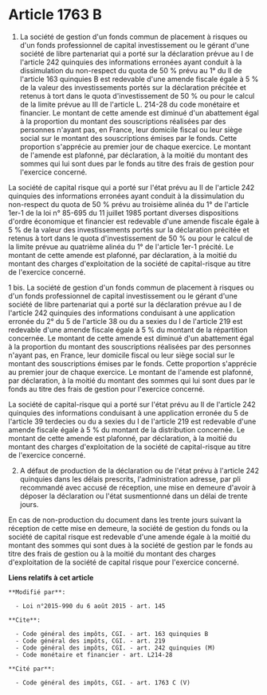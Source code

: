 # Article 1763 B

1. La société de gestion d'un fonds commun de placement à risques ou d'un fonds professionnel de capital investissement ou le
gérant d'une société de libre partenariat qui a porté sur la déclaration prévue au I de l'article 242 quinquies des
informations erronées ayant conduit à la dissimulation du non-respect du quota de 50 % prévu au 1° du II de l'article 163
quinquies B est redevable d'une amende fiscale égale à 5 % de la valeur des investissements portés sur la déclaration
précitée et retenus à tort dans le quota d'investissement de 50 % ou pour le calcul de la limite prévue au III de l'article
L. 214-28 du code monétaire et financier. Le montant de cette amende est diminué d'un abattement égal à la proportion du
montant des souscriptions réalisées par des personnes n'ayant pas, en France, leur domicile fiscal ou leur siège social sur
le montant des souscriptions émises par le fonds. Cette proportion s'apprécie au premier jour de chaque exercice. Le montant
de l'amende est plafonné, par déclaration, à la moitié du montant des sommes qui lui sont dues par le fonds au titre des
frais de gestion pour l'exercice concerné. 

La société de capital risque qui a porté sur l'état prévu au II de l'article 242 quinquies des informations erronées ayant
conduit à la dissimulation du non-respect du quota de 50 % prévu au troisième alinéa du 1° de l'article 1er-1 de la loi n°
85-695 du 11 juillet 1985 portant diverses dispositions d'ordre économique et financier est redevable d'une amende fiscale
égale à 5 % de la valeur des investissements portés sur la déclaration précitée et retenus à tort dans le quota
d'investissement de 50 % ou pour le calcul de la limite prévue au quatrième alinéa du 1° de l'article 1er-1 précité. Le
montant de cette amende est plafonné, par déclaration, à la moitié du montant des charges d'exploitation de la société de
capital-risque au titre de l'exercice concerné. 

1 bis. La société de gestion d'un fonds commun de placement à risques ou d'un fonds professionnel de capital investissement
ou le gérant d'une société de libre partenariat qui a porté sur la déclaration prévue au I de l'article 242 quinquies des
informations conduisant à une application erronée du 2° du 5 de l'article 38 ou du a sexies du I de l'article 219 est
redevable d'une amende fiscale égale à 5 % du montant de la répartition concernée. Le montant de cette amende est diminué
d'un abattement égal à la proportion du montant des souscriptions réalisées par des personnes n'ayant pas, en France, leur
domicile fiscal ou leur siège social sur le montant des souscriptions émises par le fonds. Cette proportion s'apprécie au
premier jour de chaque exercice. Le montant de l'amende est plafonné, par déclaration, à la moitié du montant des sommes qui
lui sont dues par le fonds au titre des frais de gestion pour l'exercice concerné. 

La société de capital-risque qui a porté sur l'état prévu au II de l'article 242 quinquies des informations conduisant à une
application erronée du 5 de l'article 39 terdecies ou du a sexies du I de l'article 219 est redevable d'une amende fiscale
égale à 5 % du montant de la distribution concernée. Le montant de cette amende est plafonné, par déclaration, à la moitié du
montant des charges d'exploitation de la société de capital-risque au titre de l'exercice concerné. 

2. A défaut de production de la déclaration ou de l'état prévu à l'article 242 quinquies dans les délais prescrits,
l'administration adresse, par pli recommandé avec accusé de réception, une mise en demeure d'avoir à déposer la déclaration
ou l'état susmentionné dans un délai de trente jours. 

En cas de non-production du document dans les trente jours suivant la réception de cette mise en demeure, la société de
gestion du fonds ou la société de capital risque est redevable d'une amende égale à la moitié du montant des sommes qui sont
dues à la société de gestion par le fonds au titre des frais de gestion ou à la moitié du montant des charges d'exploitation
de la société de capital risque pour l'exercice concerné.

**Liens relatifs à cet article**

	**Modifié par**:

	  - Loi n°2015-990 du 6 août 2015 - art. 145

	**Cite**:

	  - Code général des impôts, CGI. - art. 163 quinquies B
	  - Code général des impôts, CGI. - art. 219
	  - Code général des impôts, CGI. - art. 242 quinquies (M)
	  - Code monétaire et financier - art. L214-28

	**Cité par**:

	  - Code général des impôts, CGI. - art. 1763 C (V)

